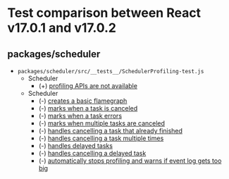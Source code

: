 # Test comparison between React v17.0.1 and v17.0.2

## packages/scheduler
- `packages/scheduler/src/__tests__/SchedulerProfiling-test.js`
  - Scheduler
    - (+) [profiling APIs are not available](https://github.com/facebook/react/tree/v17.0.2/packages/scheduler/src/__tests__/SchedulerProfiling-test.js#L49)
  - Scheduler
    - (-) [creates a basic flamegraph](https://github.com/facebook/react/tree/v17.0.1/packages/scheduler/src/__tests__/SchedulerProfiling-test.js#L291)
    - (-) [marks when a task is canceled](https://github.com/facebook/react/tree/v17.0.1/packages/scheduler/src/__tests__/SchedulerProfiling-test.js#L338)
    - (-) [marks when a task errors](https://github.com/facebook/react/tree/v17.0.1/packages/scheduler/src/__tests__/SchedulerProfiling-test.js#L369)
    - (-) [marks when multiple tasks are canceled](https://github.com/facebook/react/tree/v17.0.1/packages/scheduler/src/__tests__/SchedulerProfiling-test.js#L390)
    - (-) [handles cancelling a task that already finished](https://github.com/facebook/react/tree/v17.0.1/packages/scheduler/src/__tests__/SchedulerProfiling-test.js#L436)
    - (-) [handles cancelling a task multiple times](https://github.com/facebook/react/tree/v17.0.1/packages/scheduler/src/__tests__/SchedulerProfiling-test.js#L453)
    - (-) [handles delayed tasks](https://github.com/facebook/react/tree/v17.0.1/packages/scheduler/src/__tests__/SchedulerProfiling-test.js#L487)
    - (-) [handles cancelling a delayed task](https://github.com/facebook/react/tree/v17.0.1/packages/scheduler/src/__tests__/SchedulerProfiling-test.js#L513)
    - (-) [automatically stops profiling and warns if event log gets too big](https://github.com/facebook/react/tree/v17.0.1/packages/scheduler/src/__tests__/SchedulerProfiling-test.js#L529)
